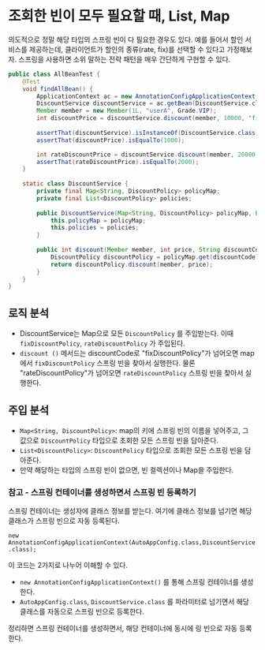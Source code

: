 # 조회한 빈이 모두 필요할 때, List, Map

의도적으로 정말 해당 타입의 스프링 빈이 다 필요한 경우도 있다.
예를 들어서 할인 서비스를 제공하는데, 클라이언트가 할인의 종류(rate, fix)를 선택할 수 있다고 가정해보자. 스프링을 사용하면 소위 말하는 전략 패턴을 매우 간단하게 구현할 수 있다.

```java {12,7}
public class AllBeanTest {
	@Test
	void findAllBean() {
		ApplicationContext ac = new AnnotationConfigApplicationContext(AutoAppConfig.class, DiscountService.class);
		DiscountService discountService = ac.getBean(DiscountService.class);
		Member member = new Member(1L, "userA", Grade.VIP);
		int discountPrice = discountService.discount(member, 10000, "fixDiscountPolicy");
		
		assertThat(discountService).isInstanceOf(DiscountService.class);
		assertThat(discountPrice).isEqualTo(1000);

		int rateDiscountPrice = discountService.discount(member, 20000, "rateDiscountPolicy");  
		assertThat(rateDiscountPrice).isEqualTo(2000);
	}
	
	static class DiscountService {
		private final Map<String, DiscountPolicy> policyMap;
		private final List<DiscountPolicy> policies;
		
		public DiscountService(Map<String, DiscountPolicy> policyMap, List<DiscountPolicy> policies) {
			this.policyMap = policyMap;
			this.policies = policies;
		}
		
		public int discount(Member member, int price, String discountCode) {
			DiscountPolicy discountPolicy = policyMap.get(discountCode);
			return discountPolicy.discount(member, price);
		}
	}
}
```

## 로직 분석

- DiscountService는 Map으로 모든 `DiscountPolicy` 를 주입받는다. 이때 `fixDiscountPolicy`, `rateDiscountPolicy` 가 주입된다.
- `discount ()` 메서드는 discountCode로 "fixDiscountPolicy"가 넘어오면 map에서 `fixDiscountPolicy` 스프링 빈을 찾아서 실행한다. 물론 "rateDiscountPolicy"가 넘어오면 `rateDiscountPolicy` 스프링 빈을 찾아서 실행한다.

## 주입 분석

- `Map<String, DiscountPolicy>`: map의 키에 스프링 빈의 이름을 넣어주고, 그 값으로 `DiscountPolicy` 타입으로 조회한 모든 스프링 빈을 담아준다.
- `List<DiscountPolicy>`: `DiscountPolicy` 타입으로 조회한 모든 스프링 빈을 담아준다.
- 만약 해당하는 타입의 스프링 빈이 없으면, 빈 컬렉션이나 Map을 주입한다.

### 참고 - 스프링 컨테이너를 생성하면서 스프링 빈 등록하기

스프링 컨테이너는 생성자에 클래스 정보를 받는다. 여기에 클래스 정보를 넘기면 해당 클래스가 스프링 빈으로 자동 등록된다.

`new AnnotationConfigApplicationContext(AutoAppConfig.class,DiscountService.class);`

이 코드는 2가지로 나누어 이해할 수 있다.

- `new AnnotationConfigApplicationContext()` 를 통해 스프링 컨테이너를 생성한다.
- `AutoAppConfig.class`, `DiscountService.class` 를 파라미터로 넘기면서 해당 클래스를 자동으로 스프링 빈으로 등록한다.

정리하면 스프링 컨테이너를 생성하면서, 해당 컨테이너에 동시에 링 빈으로 자동 등록한다.
